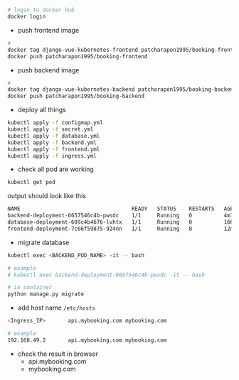 # 

```sh
# login to docker hub
docker login

```
- push frontend image
```sh
#
docker tag django-vue-kubernetes-frontend patcharapon1995/booking-frontend
docker push patcharapon1995/booking-frontend
```

- push backend image
```sh
#
docker tag django-vue-kubernetes-backend patcharapon1995/booking-backend
docker push patcharapon1995/booking-backend
```

- deploy all things
```sh
kubectl apply -f configmap.yml
kubectl apply -f secret.yml
kubectl apply -f database.yml
kubectl apply -f backend.yml
kubectl apply -f frontend.yml
kubectl apply -f ingress.yml
```

- check all pod are working
```sh
kubectl get pod

```

output should look like this
```sh
NAME                                   READY   STATUS    RESTARTS   AGE
backend-deployment-6657546c4b-pwsdc    1/1     Running   0          4m1s
database-deployment-689c4b4676-lvhtx   1/1     Running   0          16h
frontend-deployment-7c66f59875-924nn   1/1     Running   0          12m
```

- migrate database
```sh
kubectl exec <BACKEND_POD_NAME> -it -- bash

# example
# kubectl exec backend-deployment-6657546c4b-pwsdc -it -- bash

# in container
python manage.py migrate
```

- add host name `/etc/hosts`
```sh
<Ingress_IP>       api.mybooking.com mybooking.com

# example
192.168.49.2       api.mybooking.com mybooking.com
```

- check the result in browser
    - api.mybooking.com 
    - mybooking.com
